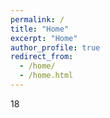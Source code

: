 ```yaml
---
permalink: /
title: "Home"
excerpt: "Home"
author_profile: true
redirect_from: 
  - /home/
  - /home.html
---
```


18
